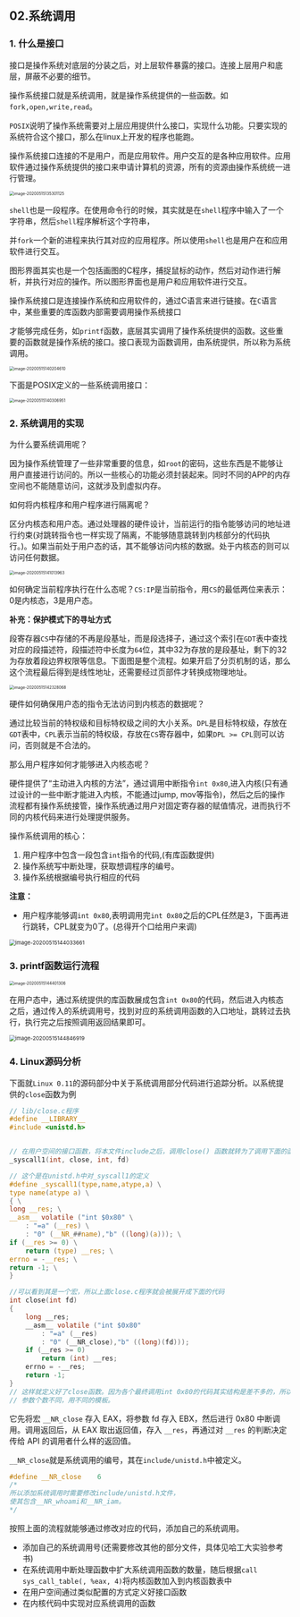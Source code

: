## 02.系统调用

### 1. 什么是接口

接口是操作系统对底层的分装之后，对上层软件暴露的接口。连接上层用户和底层，屏蔽不必要的细节。

操作系统接口就是系统调用，就是操作系统提供的一些函数。如`fork,open,write,read`。

`POSIX`说明了操作系统需要对上层应用提供什么接口，实现什么功能。只要实现的系统符合这个接口，那么在linux上开发的程序也能跑。

操作系统接口连接的不是用户，而是应用软件。用户交互的是各种应用软件。应用软件通过操作系统提供的接口来申请计算机的资源，所有的资源由操作系统统一进行管理。

<img src="02_images/01.png" alt="image-20200515135301125" style="zoom:50%;" />

`shell`也是一段程序。在使用命令行的时候，其实就是在`shell`程序中输入了一个字符串，然后`shell`程序解析这个字符串，

并`fork`一个新的进程来执行其对应的应用程序。所以使用`shell`也是用户在和应用软件进行交互。

图形界面其实也是一个包括画图的C程序，捕捉鼠标的动作，然后对动作进行解析，并执行对应的操作。所以图形界面也是用户和应用软件进行交互。

操作系统接口是连接操作系统和应用软件的，通过C语言来进行链接。在`C`语言中，某些重要的库函数内部需要调用操作系统接口

才能够完成任务，如`printf`函数，底层其实调用了操作系统提供的函数。这些重要的函数就是操作系统的接口。接口表现为函数调用，由系统提供，所以称为系统调用。

<img src="02_images/02.png" alt="image-20200515140204610" style="zoom:50%;" />

下面是POSIX定义的一些系统调用接口：

<img src="02_images/03.png" alt="image-20200515140306951" style="zoom:50%;" />

### 2. 系统调用的实现

为什么要系统调用呢？

因为操作系统管理了一些非常重要的信息，如`root`的密码，这些东西是不能够让用户直接进行访问的。所以一些核心的功能必须封装起来。同时不同的APP的内存空间也不能随意访问，这就涉及到虚拟内存。

如何将内核程序和用户程序进行隔离呢？

区分内核态和用户态。通过处理器的硬件设计，当前运行的指令能够访问的地址进行约束(对跳转指令也一样实现了隔离，不能够随意跳转到内核部分的代码执行。)。如果当前处于用户态的话，其不能够访问内核的数据。处于内核态的则可以访问任何数据。

<img src="02_images/04.png" alt="image-20200515141013963" style="zoom:50%;" />

如何确定当前程序执行在什么态呢？`CS:IP`是当前指令，用`CS`的最低两位来表示：0是内核态，3是用户态。

**补充：保护模式下的寻址方式**

段寄存器`CS`中存储的不再是段基址，而是段选择子，通过这个索引在`GDT`表中查找对应的段描述符，段描述符中长度为`64`位，其中32为存放的是段基址，剩下的32为存放着段边界权限等信息。下面图是整个流程。如果开启了分页机制的话，那么这个流程最后得到是线性地址，还需要经过页部件才转换成物理地址。

<img src="02_images/05.png" alt="image-20200515142328068" style="zoom:50%;" />

硬件如何确保用户态的指令无法访问到内核态的数据呢？

通过比较当前的特权级和目标特权级之间的大小关系。`DPL`是目标特权级，存放在`GDT`表中，`CPL`表示当前的特权级，存放在`CS`寄存器中，如果`DPL >= CPL`则可以访问，否则就是不合法的。



那么用户程序如何才能够进入内核态呢？

硬件提供了“主动进入内核的方法”，通过调用中断指令`int 0x80`,进入内核(只有通过设计的一些中断才能进入内核，不能通过jump, mov等指令)，然后之后的操作流程都有操作系统接管，操作系统通过用户对固定寄存器的赋值情况，进而执行不同的内核代码来进行处理提供服务。

操作系统调用的核心：

1. 用户程序中包含一段包含`int`指令的代码,(有库函数提供)
2. 操作系统写中断处理，获取想调程序的编号。
3. 操作系统根据编号执行相应的代码

**注意：**

- 用户程序能够调`int 0x80`,表明调用完`int 0x80`之后的CPL任然是3，下面再进行跳转，CPL就变为0了。(总得开个口给用户来调)

<img src="02_images/06.png" alt="image-20200515144033661" style="zoom: 67%;" />



### 3. printf函数运行流程

<img src="02_images/07.png" alt="image-20200515144401306" style="zoom:50%;" />

在用户态中，通过系统提供的库函数展成包含`int 0x80`的代码，然后进入内核态之后，通过传入的系统调用号，找到对应的系统调用函数的入口地址，跳转过去执行，执行完之后按照调用返回结果即可。

<img src="02_images/08.png" alt="image-20200515144846919" style="zoom: 67%;" />

### 4. Linux源码分析

下面就`Linux 0.11`的源码部分中关于系统调用部分代码进行追踪分析。以系统提供的`close`函数为例

```c
// lib/close.c程序
#define __LIBRARY__
#include <unistd.h>


// 在用户空间的接口函数，将本文件include之后，调用close() 函数就转为了调用下面的函数。_syscall1是在unistd.h中定义
_syscall1(int, close, int, fd)
```

```c
// 这个是在unistd.h中对_syscall1的定义
#define _syscall1(type,name,atype,a) \
type name(atype a) \
{ \
long __res; \
__asm__ volatile ("int $0x80" \
    : "=a" (__res) \
    : "0" (__NR_##name),"b" ((long)(a))); \
if (__res >= 0) \
    return (type) __res; \
errno = -__res; \
return -1; \
}

//可以看到其是一个宏，所以上面close.c程序就会被展开成下面的代码
int close(int fd)
{
    long __res;
    __asm__ volatile ("int $0x80"
        : "=a" (__res)
        : "0" (__NR_close),"b" ((long)(fd)));
    if (__res >= 0)
        return (int) __res;
    errno = -__res;
    return -1;
}
// 这样就定义好了close函数。因为各个最终调用int 0x80的代码其实结构是差不多的，所以可以直接定义好框架，然后使用相当于配置的方法就可以直接生成系统调用函数。
// 参数个数不同，用不同的模板。
```

它先将宏 `__NR_close` 存入 EAX，将参数 fd 存入 EBX，然后进行 0x80 中断调用。调用返回后，从 EAX 取出返回值，存入 `__res`，再通过对 `__res` 的判断决定传给 API 的调用者什么样的返回值。

`__NR_close`就是系统调用的编号，其在`include/unistd.h`中被定义。

```c
#define __NR_close    6
/*
所以添加系统调用时需要修改include/unistd.h文件，
使其包含__NR_whoami和__NR_iam。
*/
```

按照上面的流程就能够通过修改对应的代码，添加自己的系统调用。

- 添加自己的系统调用号(还需要修改其他的部分文件，具体见哈工大实验参考书)
- 在系统调用中断处理函数中扩大系统调用函数的数量，随后根据`call sys_call_table(, %eax, 4)`将内核函数加入到内核函数表中
- 在用户空间通过类似配置的方式定义好接口函数
- 在内核代码中实现对应系统调用的函数

